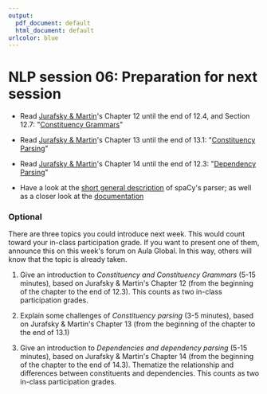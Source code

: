 ```yaml
---
output:
  pdf_document: default
  html_document: default
urlcolor: blue
---
```

# NLP session 06: Preparation for next session

 * Read [Jurafsky & Martin](https://web.stanford.edu/~jurafsky/slp3/)'s Chapter 12 until the end of 12.4, and Section 12.7: "[Constituency Grammars](https://web.stanford.edu/~jurafsky/slp3/12.pdf)"
 
 * Read [Jurafsky & Martin](https://web.stanford.edu/~jurafsky/slp3/)'s Chapter 13 until the end of 13.1: "[Constituency Parsing](https://web.stanford.edu/~jurafsky/slp3/13.pdf)"
 
 * Read [Jurafsky & Martin](https://web.stanford.edu/~jurafsky/slp3/)'s Chapter 14 until the end of 12.3: "[Dependency Parsing](https://web.stanford.edu/~jurafsky/slp3/12.pdf)"

  * Have a look at the [short general description](https://spacy.io/usage/linguistic-features#dependency-parse) of spaCy's parser; as well as a closer look at the [documentation](https://spacy.io/api/dependencyparser)

### Optional

There are three topics you could introduce next week. This would count toward your in-class participation grade. If you want to present one of them, announce this on this week's forum on Aula Global. In this way, others will know that the topic is already taken. 

  1. Give an introduction to *Constituency and Constituency Grammars* (5-15 minutes), based on Jurafsky & Martin's Chapter 12 (from the beginning of the chapter to the end of 12.3). This counts as two in-class participation grades.
  
  2. Explain some challenges of *Constituency parsing* (3-5 minutes), based on Jurafsky & Martin's Chapter 13 (from the beginning of the chapter to the end of 13.1)

  3. Give an introduction to *Dependencies and dependency parsing* (5-15 minutes), based on Jurafsky & Martin's Chapter 14 (from the beginning of the chapter to the end of 14.3). Thematize the relationship and differences between constituents and dependencies. This counts as two in-class participation grades.